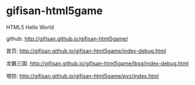 # gifisan-html5game
HTML5 Hello World

github: http://gifisan.github.io/gifisan-html5game/


首页: http://gifisan.github.io/gifisan-html5game/index-debug.html

龙霸三国: http://gifisan.github.io/gifisan-html5game/lbsg/index-debug.html

塔防: http://gifisan.github.io/gifisan-html5game/pvz/index.html





